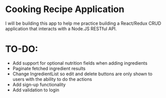 # Cooking Recipe Application

I will be building this app to help me practice building a React/Redux CRUD application that interacts with a Node.JS RESTful API.


# TO-DO:
* Add support for optional nutrition fields when adding ingredients
* Paginate fetched ingredient results
* Change IngredientList so edit and delete buttons are only shown to users with the ability to do the actions
* Add sign-up functionality
* Add validation to login